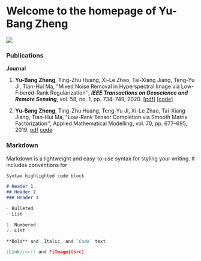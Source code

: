 # Welcome to the homepage of Yu-Bang Zheng


![](https://github.com/YuBangZheng/yubangzheng.github.io/blob/master/figs/yubangzheng.jpg)

### Publications 

**Journal**

1. **Yu-Bang Zheng**, Ting-Zhu Huang, Xi-Le Zhao, Tai-Xiang Jiang, Teng-Yu Ji, Tian-Hui Ma, "Mixed Noise Removal in Hyperspectral Image via Low-Fibered-Rank Regularization'', _**IEEE Transactions on Geoscience and Remote Sensing**_, vol. 58, no. 1, pp. 734–749, 2020. [[pdf]](https://raw.githubusercontent.com/YuBangZheng/yubangzheng.github.io/master/papers/TGRS-low-fibered-rank.pdf) [[code]](https://github.com/YuBangZheng/code_TGRS_low-fibered-rank)


2. **Yu-Bang Zheng**, Ting-Zhu Huang, Teng-Yu Ji, Xi-Le Zhao, Tai-Xiang Jiang, Tian-Hui Ma, "Low-Rank Tensor Completion via Smooth Matrix Factorization'', Applied Mathematical Modelling, vol. 70, pp. 677–695, 2019. [pdf](https://ieeexplore.ieee.org/document/8854307) [code]()

### Markdown

Markdown is a lightweight and easy-to-use syntax for styling your writing. It includes conventions for

```markdown
Syntax highlighted code block

# Header 1
## Header 2
### Header 3

- Bulleted
- List

1. Numbered
2. List

**Bold** and _Italic_ and `Code` text

[Link](url) and ![Image](src)
```

